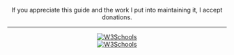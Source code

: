 <p align="center">If you appreciate this guide and the work I put into maintaining it, I accept donations.</p>

---

<div align="center">
<a href="https://blockchain.info/address/1BKtYkpHJmYJSsSnRYBBGPRYRMBaNfpHTB">
<img border="0" alt="W3Schools" src="https://blockchain.info/Resources/buttons/donate_64.png">
</a>
</div>

<div align="center">
<a href="https://www.paypal.com/cgi-bin/webscr?cmd=_s-xclick&hosted_button_id=LH5TU8F6GQUA2">
<img border="0" alt="W3Schools" src="https://www.paypalobjects.com/webstatic/mktg/logo/AM_mc_vs_dc_ae.jpg">
</a>
</div>